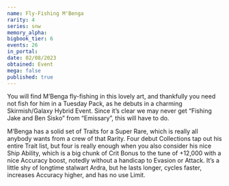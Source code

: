 ```yaml
---
name: Fly-Fishing M'Benga
rarity: 4
series: snw
memory_alpha:
bigbook_tier: 6
events: 26
in_portal:
date: 02/08/2023
obtained: Event
mega: false
published: true
---
```


You will find M’Benga fly-fishing in this lovely art, and thankfully you need not fish for him in a Tuesday Pack, as he debuts in a charming Skirmish/Galaxy Hybrid Event. Since it’s clear we may never get “Fishing Jake and Ben Sisko” from “Emissary”, this will have to do. 

M’Benga has a solid set of Traits for a Super Rare, which is really all anybody wants from a crew of that Rarity. Four debut Collections tap out his entire Trait list, but four is really enough when you also consider his nice Ship Ability, which is a big chunk of Crit Bonus to the tune of +12,000 with a nice Accuracy boost, notedly without a handicap to Evasion or Attack. It’s a little shy of longtime stalwart Ardra, but he lasts longer, cycles faster, increases Accuracy higher, and has no use Limit.
